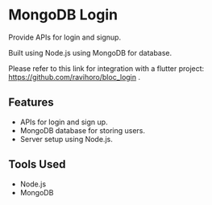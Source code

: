 # MongoDB Login

Provide APIs for login and signup.

Built using Node.js using MongoDB for database.

Please refer to this link for integration with a flutter project: https://github.com/ravihoro/bloc_login . 

## Features
- APIs for login and sign up.
- MongoDB database for storing users.
- Server setup using Node.js.

## Tools Used
- Node.js
- MongoDB